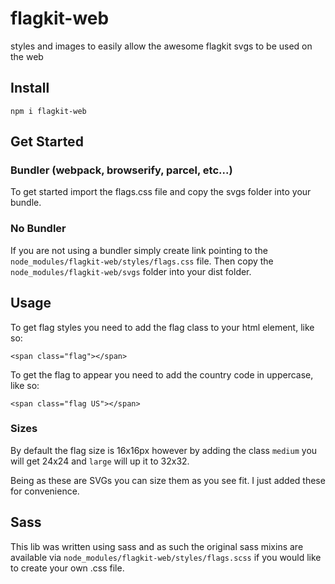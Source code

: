 # flagkit-web
styles and images to easily allow the awesome flagkit svgs to be used on the web

## Install
```npm i flagkit-web```

## Get Started

### Bundler (webpack, browserify, parcel, etc...)

To get started import the flags.css file and copy the svgs folder into your bundle.

### No Bundler

If you are not using a bundler simply create link pointing to the ```node_modules/flagkit-web/styles/flags.css``` file. Then copy the ```node_modules/flagkit-web/svgs``` folder into your dist folder.

## Usage

To get flag styles you need to add the flag class to your html element, like so:

```<span class="flag"></span>```

To get the flag to appear you need to add the country code in uppercase, like so:

```<span class="flag US"></span>```

### Sizes

By default the flag size is 16x16px however by adding the class ```medium``` you will get 24x24 and ```large``` will up it to 32x32.

Being as these are SVGs you can size them as you see fit. I just added these for convenience.

## Sass

This lib was written using sass and as such the original sass mixins are available via ```node_modules/flagkit-web/styles/flags.scss``` if you would like to create your own .css file.

